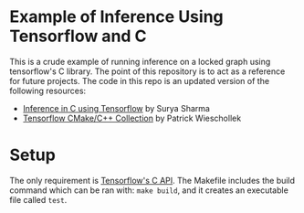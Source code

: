 # Example of Inference Using Tensorflow and C 

This is a crude example of running inference on a locked graph using tensorflow's C library. The point of this repository is to act as a reference for future projects.
The code in this repo is an updated version of the following resources:
- [Inference in C using Tensorflow](http://iamsurya.com/inference-in-c-using-tensorflow/) by Surya Sharma
- [Tensorflow CMake/C++ Collection](https://github.com/PatWie/tensorflow-cmake/tree/master) by Patrick Wieschollek


# Setup
The only requirement is [Tensorflow's C API](https://www.tensorflow.org/install/lang_c).
The Makefile includes the build command which can be ran with: ```make build```, and it creates an executable file called ```test```.
